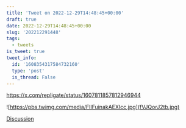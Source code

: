 ```yaml
---
title: 'Tweet on 2022-12-29T14:48:45+00:00'
draft: true
date: 2022-12-29T14:48:45+00:00
slug: '202212291448'
tags:
  - tweets
is_tweet: true
tweet_info:
  id: '1608354317584732160'
  type: 'post'
  is_thread: False
---
```




<https://x.com/repligate/status/1607811857812946944> 

![https://pbs.twimg.com/media/FlIFuinakAEXIcc.jpg](fVJQorJ2tb.jpg)

[Discussion](https://x.com/sytelus/status/1608354317584732160)
